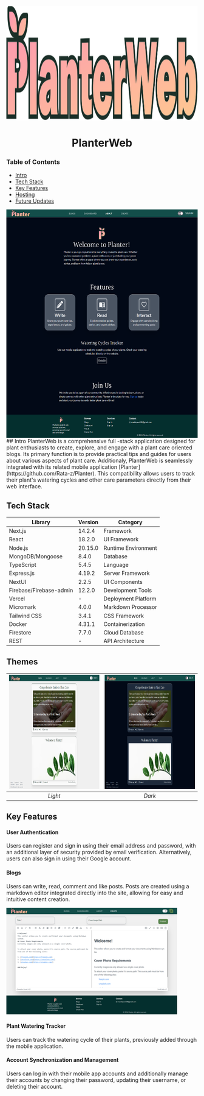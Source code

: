 <div align="center">
  <img src="client/src/assets/icons/logoLongWeb.svg" alt="Logo" width="800" height="300" />
  <h1> PlanterWeb </h1>
</div>


### Table of Contents
* [Intro](#intro)
* [Tech Stack](#tech-stack)
* [Key Features](#key-features)
* [Hosting](#hosting)
* [Future Updates](#future-updates)


 <img align="center" alt="about page" src="/client/src/assets/demo/about.png" width="600" height="600"/>
## Intro
PlanterWeb is a comprehensive full -stack application designed for plant enthusiasts to create, explore, and engage with a plant care oriented blogs. Its primary function is to provide practical tips and guides for users about various aspects of plant care. Additionaly, PlanterWeb is seamlessly integrated with its related mobile application [Planter](https://github.com/Rata-z/Planter). This compatibility allows users to track their plant's watering cycles and other care parameters directly from their web interface. 



## Tech Stack
| Library                                    | Version    | Category             |
|--------------------------------------------|------------|----------------------|
| Next.js                                    | 14.2.4     | Framework            |
| React                                      | 18.2.0     | UI Framework         |
| Node.js                                    | 20.15.0    | Runtime Environment  |
| MongoDB/Mongoose                           | 8.4.0      | Database             |
| TypeScript                                 | 5.4.5      | Language             |
| Express.js                                 | 4.19.2     | Server Framework     |
| NextUI                                     | 2.2.5      | UI Components        |
| Firebase/Firebase-admin                    | 12.2.0     | Development Tools    |
| Vercel                                     |  -         | Deployment Platform  |
| Micromark                                  | 4.0.0      | Markdown Processor   |
| Tailwind CSS                               | 3.4.1      | CSS Framework        |
| Docker                                     | 4.31.1     | Containerization     |
| Firestore                                  | 7.7.0      | Cloud Database       |
| REST                                       | -          | API Architecture     |

## Themes

 | <img alt="Light Theme" src="/client/src/assets/demo/light.png" width="420" height="300"/> | <img alt="Dark Theme" src="/client/src/assets/demo/dark.png" width="420" height="300"/>|
 |:--:|:--: | 
| *Light*|*Dark* |



## Key Features
#### User Authentication
Users can register and sign in using their email address and password, with an additional layer of security provided by email verification.
Alternatively, users can also sign in using their Google account.

 
#### Blogs
Users can write, read, comment and like posts. Posts are created using a markdown editor integrated directly into the site, allowing for easy and intuitive content creation.

 <img alt="Blog Markdown" src="/client/src/assets/demo/editor.png" width="450" height="280"/>

#### Plant Watering Tracker
Users can track the watering cycle of their plants, previously added through the mobile application.

#### Account Synchronization and Management
Users can log in with their mobile app accounts and additionally manage their accounts by changing their password, updating their username, or deleting their account.


